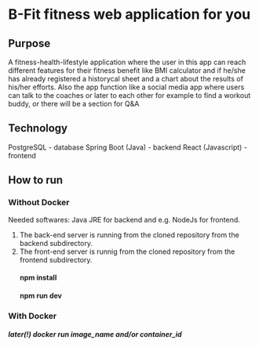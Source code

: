 # B-Fit fitness web application for you
## Purpose
A fitness-health-lifestyle application where the user in this app can reach different features for their fitness benefit like BMI calculator and if he/she has already registered a historycal sheet and a chart about the results of his/her efforts.
Also the app function like a social media app where users can talk to the coaches or later to each other for example to find a workout buddy, or there will be a section for Q&A

## Technology
PostgreSQL - database
Spring Boot (Java) - backend
React (Javascript) - frontend

## How to run

### Without Docker
Needed softwares: Java JRE for backend and e.g. NodeJs for frontend.
1. The back-end server is running from the cloned repository from the backend subdirectory.
2. The front-end server is runnig from the cloned repository from the frontend subdirectory.
   #### npm install
   #### npm run dev

### With Docker 
   ##### later(!) docker run image_name and/or container_id
